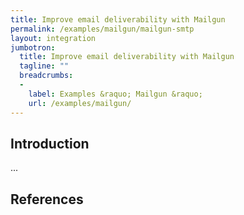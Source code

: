 ```yaml
---
title: Improve email deliverability with Mailgun
permalink: /examples/mailgun/mailgun-smtp
layout: integration
jumbotron:
  title: Improve email deliverability with Mailgun
  tagline: ""
  breadcrumbs:
  -
    label: Examples &raquo; Mailgun &raquo;
    url: /examples/mailgun/
---
```


## Introduction

...

## References

[^]: <>
